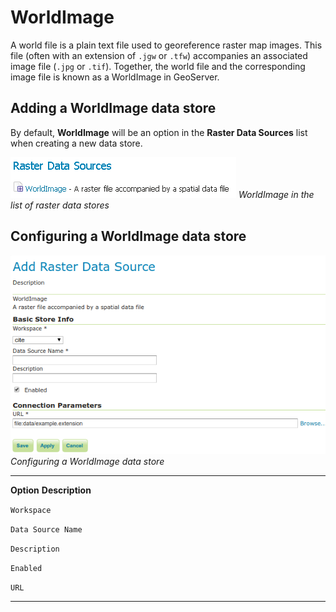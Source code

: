 # WorldImage

A world file is a plain text file used to georeference raster map images. This file (often with an extension of `.jgw` or `.tfw`) accompanies an associated image file (`.jpg` or `.tif`). Together, the world file and the corresponding image file is known as a WorldImage in GeoServer.

## Adding a WorldImage data store

By default, **WorldImage** will be an option in the **Raster Data Sources** list when creating a new data store.

![](images/worldimagecreate.png)
*WorldImage in the list of raster data stores*

## Configuring a WorldImage data store

![](images/worldimageconfigure.png)
*Configuring a WorldImage data store*

  -------------------- --------------------------------------------------------
  **Option**           **Description**

  `Workspace`          

  `Data Source Name`   

  `Description`        

  `Enabled`            

  `URL`                
  -------------------- --------------------------------------------------------
